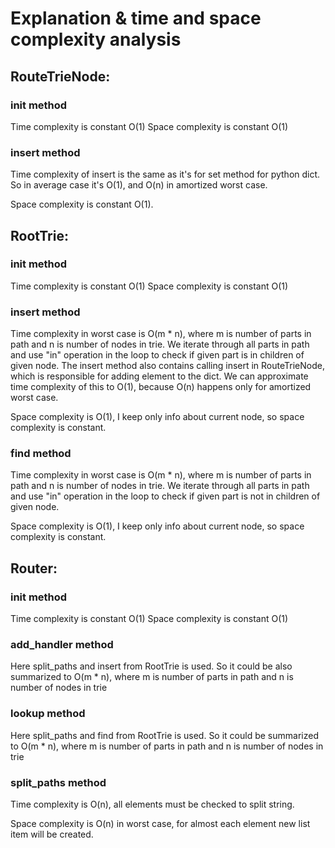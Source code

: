 # Explanation & time and space complexity analysis

## RouteTrieNode:
### init method
Time complexity is constant O(1)
Space complexity is constant O(1)

### insert method
Time complexity of insert is the same as it's for set method for python dict.
So in average case it's O(1), and O(n) in amortized worst case. 

Space complexity is constant O(1).


## RootTrie:

### init method
Time complexity is constant O(1)
Space complexity is constant O(1)

### insert method
Time complexity in worst case is O(m * n), where m is number of parts in path and
n is number of nodes in trie. We iterate through all parts in path and use "in"
operation in the loop to check if given part is in children of given node.
The insert method also contains calling insert in RouteTrieNode, which is responsible
for adding element to the dict. We can approximate time complexity of this to O(1),
because O(n) happens only for amortized worst case. 

Space complexity is O(1), I keep only info about current node, so space complexity
is constant.

### find method
Time complexity in worst case is O(m * n), where m is number of parts in path and
n is number of nodes in trie. We iterate through all parts in path and use "in"
operation in the loop to check if given part is not in children of given node.

Space complexity is O(1), I keep only info about current node, so space complexity
is constant.



## Router:

### init method
Time complexity is constant O(1)
Space complexity is constant O(1)

### add_handler method
Here split_paths and insert from RootTrie is used. So it could be also summarized to 
O(m * n), where m is number of parts in path and n is number of nodes in trie

### lookup method
Here split_paths and find from RootTrie is used. So it could be summarized to
O(m * n), where m is number of parts in path and n is number of nodes in trie

### split_paths method
Time complexity is O(n), all elements must be checked to split string.

Space complexity is O(n) in worst case, for almost each element new list item will be 
created.
